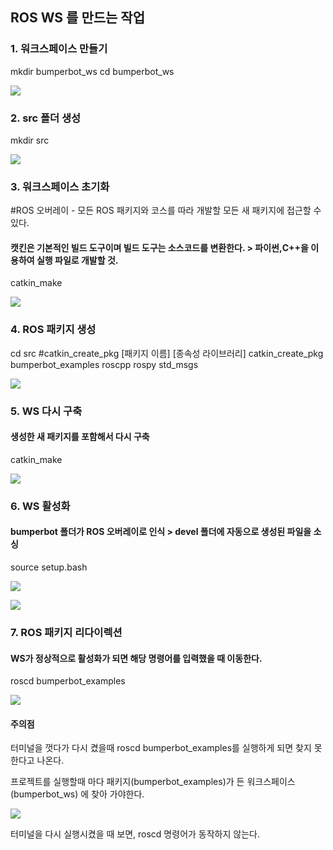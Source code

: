 ## ROS WS 를 만드는 작업

### 1. 워크스페이스 만들기
mkdir bumperbot_ws
cd bumperbot_ws

![](https://velog.velcdn.com/images/smile_b/post/ef6699cb-9729-4d64-9f3c-76919c0a2039/image.png)

### 2. src 폴더 생성
mkdir src

![](https://velog.velcdn.com/images/smile_b/post/ba95a8a5-64c2-4e7a-a84d-04922fd2cb69/image.png)
### 3. 워크스페이스 초기화
#ROS 오버레이 - 모든 ROS 패키지와 코스를 따라 개발할 모든 새 패키지에 접근할 수 있다.
#### 캣킨은 기본적인 빌드 도구이며 빌드 도구는 소스코드를 변환한다. > 파이썬,C++을 이용하여 실행 파일로 개발할 것.
catkin_make

![](https://velog.velcdn.com/images/smile_b/post/6f04b0da-9403-4dda-ab26-cc32a1ff3e9d/image.png)
### 4. ROS 패키지 생성
cd src
#catkin_create_pkg [패키지 이름] [종속성 라이브러리]
catkin_create_pkg bumperbot_examples roscpp rospy std_msgs 

![](https://velog.velcdn.com/images/smile_b/post/2b48a9b8-35e6-46d7-b6c5-2a2f71b8054a/image.png)
### 5. WS 다시 구축
#### 생성한 새 패키지를 포함해서 다시 구축
catkin_make

![](https://velog.velcdn.com/images/smile_b/post/eb58e666-8514-42a2-9339-74ee0e242255/image.png)
### 6. WS 활성화
#### bumperbot 폴더가 ROS 오버레이로 인식 > devel 폴더에 자동으로 생성된 파일을 소싱
source setup.bash

![](https://velog.velcdn.com/images/smile_b/post/f83c29da-69f7-403a-a077-7b0db04a46c1/image.png)

![](https://velog.velcdn.com/images/smile_b/post/15f77d06-bda1-48c6-b6cd-fec0878e7af1/image.png)
### 7. ROS 패키지 리다이렉션
#### WS가 정상적으로 활성화가 되면 해당 명령어를 입력했을 때 이동한다.
roscd bumperbot_examples

![](https://velog.velcdn.com/images/smile_b/post/7708cf22-cb4c-4bbd-9917-622664693140/image.png)
#### 주의점
터미널을 껏다가 다시 켰을때
roscd bumperbot_examples를 실행하게 되면 찾지 못한다고 나온다.

프로젝트를 실행할때 마다 패키지(bumperbot_examples)가 든 워크스페이스(bumperbot_ws) 에 찾아 가야한다.

![](https://velog.velcdn.com/images/smile_b/post/df1f6237-c819-4b15-acdc-e64dddb527b7/image.png)

터미널을 다시 실행시켰을 때 보면, roscd 명령어가 동작하지 않는다.